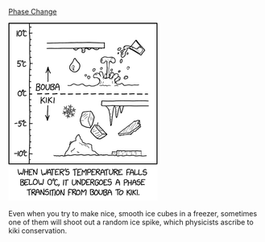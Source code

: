 [Phase Change](https://xkcd.com/3025)

![Phase Change](./random_comic.png)

Even when you try to make nice, smooth ice cubes in a freezer, sometimes one of them will shoot out a random ice spike, which physicists ascribe to kiki conservation.

